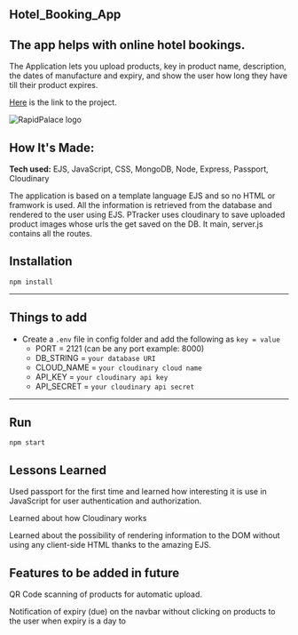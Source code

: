 ## Hotel_Booking_App

## The app helps with online hotel bookings.

The Application lets you upload products, key in product name, description, the dates of manufacture and expiry, and show the user how long they have till their product expires.

[Here]() is the link to the project.

![RapidPalace logo]()

## How It's Made:

**Tech used:** EJS, JavaScript, CSS, MongoDB, Node, Express, Passport, Cloudinary

The application is based on a template language EJS and so no HTML or framwork is used. All the information is retrieved from the database and rendered to the user using EJS. PTracker uses cloudinary to save uploaded product images whose urls the get saved on the DB. It main, server.js contains all the routes.

## Installation

`npm install`

---

## Things to add

- Create a `.env` file in config folder and add the following as `key = value`
  - PORT = 2121 (can be any port example: 8000)
  - DB_STRING = `your database URI`
  - CLOUD_NAME = `your cloudinary cloud name`
  - API_KEY = `your cloudinary api key`
  - API_SECRET = `your cloudinary api secret`

---

## Run

`npm start`

## Lessons Learned

Used passport for the first time and learned how interesting it is use in JavaScript for user authentication and authorization.

Learned about how Cloudinary works

Learned about the possibility of rendering information to the DOM without using any client-side HTML thanks to the amazing EJS.

## Features to be added in future

QR Code scanning of products for automatic upload.

Notification of expiry (due) on the navbar without clicking on products to the user when expiry is a day to
